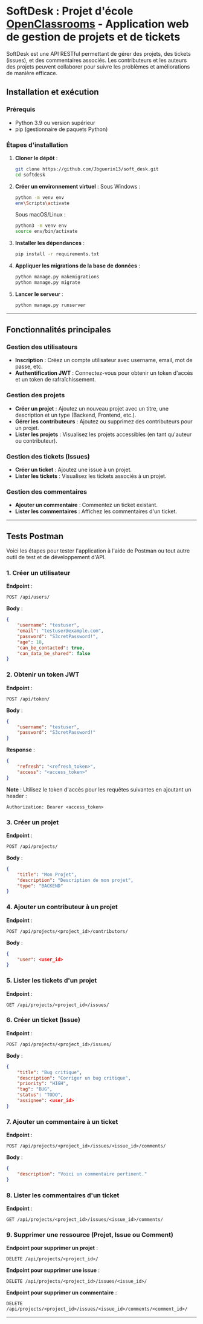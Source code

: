 # SoftDesk : Projet d'école [OpenClassrooms](https://openclassrooms.com/fr) - Application web de gestion de projets et de tickets

SoftDesk est une API RESTful permettant de gérer des projets, des tickets (issues), et des commentaires associés. Les contributeurs et les auteurs des projets peuvent collaborer pour suivre les problèmes et améliorations de manière efficace.

## Installation et exécution

### Prérequis

- Python 3.9 ou version supérieur
- pip (gestionnaire de paquets Python)

### Étapes d'installation

1. **Cloner le dépôt** :
   ```bash
   git clone https://github.com/Jbguerin13/soft_desk.git
   cd softdesk
   ```

2. **Créer un environnement virtuel** :
   Sous Windows :
   ```bash
   python -m venv env
   env\Scripts\activate
   ```
   Sous macOS/Linux :
   ```bash
   python3 -m venv env
   source env/bin/activate
   ```

3. **Installer les dépendances** :
   ```bash
   pip install -r requirements.txt
   ```

4. **Appliquer les migrations de la base de données** :
   ```bash
   python manage.py makemigrations
   python manage.py migrate
   ```

5. **Lancer le serveur** :
   ```bash
   python manage.py runserver
   ```

---

## Fonctionnalités principales

### Gestion des utilisateurs
- **Inscription** : Créez un compte utilisateur avec username, email, mot de passe, etc.
- **Authentification JWT** : Connectez-vous pour obtenir un token d'accès et un token de rafraîchissement.

### Gestion des projets
- **Créer un projet** : Ajoutez un nouveau projet avec un titre, une description et un type (Backend, Frontend, etc.).
- **Gérer les contributeurs** : Ajoutez ou supprimez des contributeurs pour un projet.
- **Lister les projets** : Visualisez les projets accessibles (en tant qu'auteur ou contributeur).

### Gestion des tickets (Issues)
- **Créer un ticket** : Ajoutez une issue à un projet.
- **Lister les tickets** : Visualisez les tickets associés à un projet.

### Gestion des commentaires
- **Ajouter un commentaire** : Commentez un ticket existant.
- **Lister les commentaires** : Affichez les commentaires d'un ticket.

---


## Tests Postman

Voici les étapes pour tester l'application à l'aide de Postman ou tout autre outil de test et de développement d'API.

### 1. **Créer un utilisateur**

**Endpoint** :
```
POST /api/users/
```
**Body** :
```json
{
    "username": "testuser",
    "email": "testuser@example.com",
    "password": "S3cretPassword!",
    "age": 18,
    "can_be_contacted": true,
    "can_data_be_shared": false
}
```

### 2. **Obtenir un token JWT**

**Endpoint** :
```
POST /api/token/
```
**Body** :
```json
{
    "username": "testuser",
    "password": "S3cretPassword!"
}
```
**Response** :
```json
{
    "refresh": "<refresh_token>",
    "access": "<access_token>"
}
```

**Note** : Utilisez le token d'accès pour les requêtes suivantes en ajoutant un header :
```
Authorization: Bearer <access_token>
```

### 3. **Créer un projet**

**Endpoint** :
```
POST /api/projects/
```
**Body** :
```json
{
    "title": "Mon Projet",
    "description": "Description de mon projet",
    "type": "BACKEND"
}
```

### 4. **Ajouter un contributeur à un projet**

**Endpoint** :
```
POST /api/projects/<project_id>/contributors/
```
**Body** :
```json
{
    "user": <user_id>
}
```

### 5. **Lister les tickets d'un projet**

**Endpoint** :
```
GET /api/projects/<project_id>/issues/
```

### 6. **Créer un ticket (Issue)**

**Endpoint** :
```
POST /api/projects/<project_id>/issues/
```
**Body** :
```json
{
    "title": "Bug critique",
    "description": "Corriger un bug critique",
    "priority": "HIGH",
    "tag": "BUG",
    "status": "TODO",
    "assignee": <user_id>
}
```

### 7. **Ajouter un commentaire à un ticket**

**Endpoint** :
```
POST /api/projects/<project_id>/issues/<issue_id>/comments/
```
**Body** :
```json
{
    "description": "Voici un commentaire pertinent."
}
```

### 8. **Lister les commentaires d'un ticket**

**Endpoint** :
```
GET /api/projects/<project_id>/issues/<issue_id>/comments/
```

### 9. **Supprimer une ressource (Projet, Issue ou Comment)**

**Endpoint pour supprimer un projet** :
```
DELETE /api/projects/<project_id>/
```

**Endpoint pour supprimer une issue** :
```
DELETE /api/projects/<project_id>/issues/<issue_id>/
```

**Endpoint pour supprimer un commentaire** :
```
DELETE /api/projects/<project_id>/issues/<issue_id>/comments/<comment_id>/
```

---
